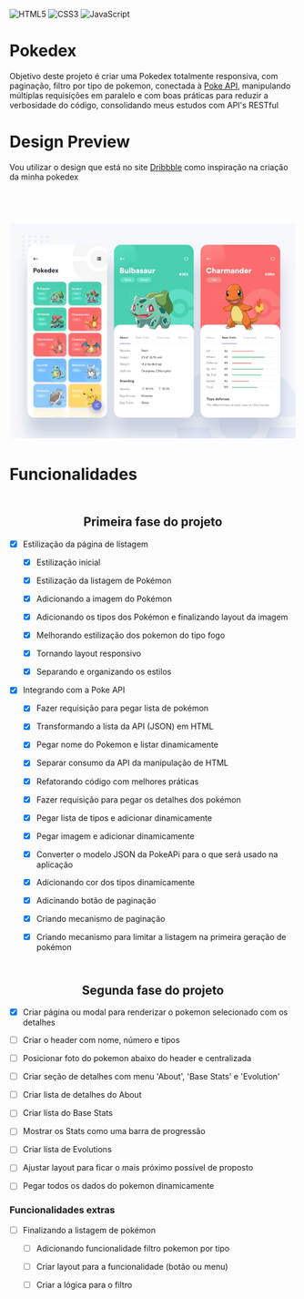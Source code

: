 ![HTML5](https://img.shields.io/badge/html5-%23E34F26.svg?style=for-the-badge&logo=html5&logoColor=white)
![CSS3](https://img.shields.io/badge/css3-%231572B6.svg?style=for-the-badge&logo=css3&logoColor=white)
![JavaScript](https://img.shields.io/badge/javascript-%23323330.svg?style=for-the-badge&logo=javascript&logoColor=%23F7DF1E)

# Pokedex
Objetivo deste projeto é criar uma Pokedex totalmente responsiva, com paginação, filtro por tipo de pokemon, conectada à [Poke API](https://pokeapi.co/), manipulando múltiplas requisições em paralelo e com boas práticas para reduzir a verbosidade do código, consolidando meus estudos com API's RESTful

# Design Preview

Vou utilizar o design que está no site [Dribbble](https://dribbble.com/shots/6540871-Pokedex-App) como inspiração na criação da minha pokedex

<h1 align="center">
  <br>
  <img src="pokedex.png" alt="Demo">
  <br>
</h1>

# Funcionalidades

<h2 align="center"> 
  <br>
  Primeira fase do projeto
</h2>

- [x] Estilização da página de listagem
  - [x] Estilização inicial
  - [x] Estilização da listagem de Pokémon
  - [x] Adicionando a imagem do Pokémon
  - [x] Adicionando os tipos dos Pokémon e finalizando layout da imagem
  - [x] Melhorando estilização dos pokemon do tipo fogo
  - [x] Tornando layout responsivo
  - [x] Separando e organizando os estilos


- [x] Integrando com a Poke API
  - [x] Fazer requisição para pegar lista de pokémon
  - [x] Transformando a lista da API (JSON) em HTML
  - [x] Pegar nome do Pokemon e listar dinamicamente
  - [x] Separar consumo da API da manipulação de HTML
  - [x] Refatorando código com melhores práticas
  - [x] Fazer requisição para pegar os detalhes dos pokémon
  - [x] Pegar lista de tipos e adicionar dinamicamente
  - [x] Pegar imagem e adicionar dinamicamente
  - [x] Converter o modelo JSON da PokeAPi para o que será usado na aplicação
  - [x] Adicionando cor dos tipos dinamicamente
  - [x] Adicinando botão de paginação
  - [x] Criando mecanismo de paginação
  - [x] Criando mecanismo para limitar a listagem na primeira geração de pokémon



<h2 align="center">
  <br> 
  Segunda fase do projeto
  <br>
</h2>

- [x] Criar página ou modal para renderizar o pokemon selecionado com os detalhes
- [ ] Criar o header com nome, número e tipos
- [ ] Posicionar foto do pokemon abaixo do header e centralizada
- [ ] Criar seção de detalhes com menu 'About', 'Base Stats' e 'Evolution'
- [ ] Criar lista de detalhes do About
- [ ] Criar lista do Base Stats
- [ ] Mostrar os Stats como uma barra de progressão
- [ ] Criar lista de Evolutions
- [ ] Ajustar layout para ficar o mais próximo possível de proposto
- [ ] Pegar todos os dados do pokemon dinamicamente


### Funcionalidades extras
- [ ] Finalizando a listagem de pokémon
  - [ ] Adicionando funcionalidade filtro pokemon por tipo
  - [ ] Criar layout para a funcionalidade (botão ou menu)
  - [ ] Criar a lógica para o filtro



